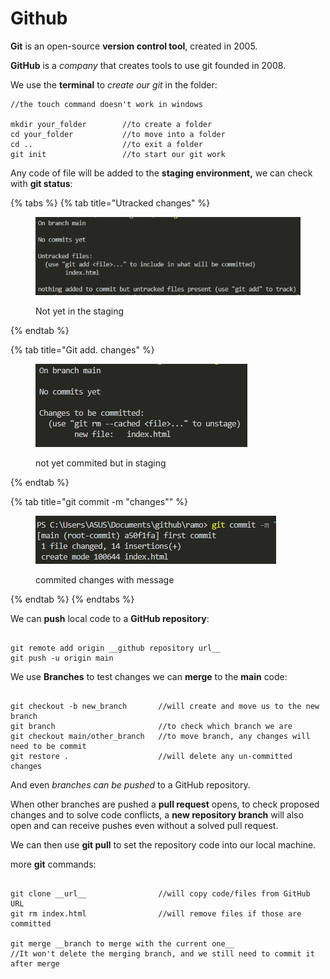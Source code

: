 # Github

**Git** is an open-source **version control tool**, created in 2005.

**GitHub** is a _company_ that creates tools to use git founded in 2008.

We use the **terminal** to _create our git_ in the folder:

```
//the touch command doesn't work in windows

mkdir your_folder        //to create a folder
cd your_folder           //to move into a folder
cd ..                    //to exit a folder
git init                 //to start our git work

```

Any code of file will be added to the **staging environment,** we can check with **git status**:

{% tabs %}
{% tab title="Utracked changes" %}
<figure><img src="../.gitbook/assets/gitStatus1 (1).PNG" alt=""><figcaption><p>Not yet in the staging</p></figcaption></figure>
{% endtab %}

{% tab title="Git add. changes" %}
<figure><img src="../.gitbook/assets/gitStatus2.PNG" alt=""><figcaption><p>not yet commited but in staging</p></figcaption></figure>
{% endtab %}

{% tab title="git commit -m "changes"" %}
<figure><img src="../.gitbook/assets/GitStatus3.PNG" alt=""><figcaption><p>commited changes with message</p></figcaption></figure>
{% endtab %}
{% endtabs %}

We can **push** local code to a **GitHub repository**:

```

git remote add origin __github repository url__
git push -u origin main

```

We use **Branches** to test changes we can **merge** to the **main** code:

```

git checkout -b new_branch       //will create and move us to the new branch
git branch                       //to check which branch we are
git checkout main/other_branch   //to move branch, any changes will need to be commit
git restore .                    //will delete any un-committed changes

```

And even _branches can be pushed_ to a GitHub repository.

When other branches are pushed a **pull request** opens, to check proposed changes and to solve code conflicts, a **new repository branch** will also open and can receive pushes even without a solved pull request.

We can then use **git pull** to set the repository code into our local machine.

more **git** commands:

```

git clone __url__                //will copy code/files from GitHub URL
git rm index.html                //will remove files if those are committed

git merge __branch to merge with the current one__
//It won't delete the merging branch, and we still need to commit it after merge

```

